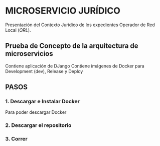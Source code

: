 # MICROSERVICIO JURÍDICO
Presentación del Contexto Jurídico de los expedientes Operador de Red Local (*ORL*). 



## Prueba de Concepto de la arquitectura de microservicios
Contiene aplicación de DJango
Contiene imágenes de Docker para Development (dev), Release  y Deploy 


## PASOS
### 1. Descargar e Instalar **Docker**
Para poder descargar Docker
### 2. Descargar el repositorio
### 3. Correr
